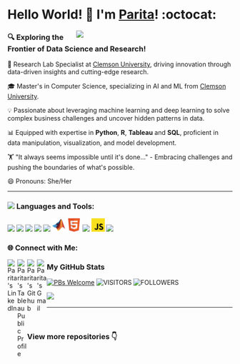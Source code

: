 # Hello World! 👋 I'm [**Parita**](https://www.linkedin.com/in/parita-brahmbhatt-908148159/)! :octocat:

<img style="margin: 0 auto" align='right' height="auto"  width="350" src="https://user-images.githubusercontent.com/59734313/157189039-c09b3e38-9f42-42c0-ab54-14f1574190a7.gif"/>

### 🔍 Exploring the Frontier of Data Science and Research!

🚀 Research Lab Specialist at [Clemson University](https://www.clemson.edu/), driving innovation through data-driven insights and cutting-edge research.

🎓 Master's in Computer Science, specializing in AI and ML from [Clemson University](https://www.clemson.edu/).

💡 Passionate about leveraging machine learning and deep learning to solve complex business challenges and uncover hidden patterns in data.

📊 Equipped with expertise in **Python**, **R**, **Tableau** and **SQL**, proficient in data manipulation, visualization, and model development.

🏋 "It always seems impossible until it's done..." - Embracing challenges and pushing the boundaries of what's possible.

😄 Pronouns: She/Her


---


### <img src="https://media.giphy.com/media/WUlplcMpOCEmTGBtBW/giphy.gif" width="30"> **Languages and Tools:**
<p align="left"> 
<img src=https://upload.wikimedia.org/wikipedia/commons/thumb/1/18/C_Programming_Language.svg/1200px-C_Programming_Language.svg.png height='30' weight='30'/>
  <img src=https://upload.wikimedia.org/wikipedia/commons/thumb/1/18/ISO_C%2B%2B_Logo.svg/1200px-ISO_C%2B%2B_Logo.svg.png  height='30' weight='30'/>
  <img src=https://upload.wikimedia.org/wikipedia/commons/thumb/c/c3/Python-logo-notext.svg/1200px-Python-logo-notext.svg.png height='30' weight='30'/>
  <img src="https://img.icons8.com/fluency/344/rstudio.png" height='30' weight='30'/>
  <img src="https://img.icons8.com/color/344/tableau-software.png" height='30' weight='30'/>
  <img src=https://github.com/shantanutyagi67/shantanutyagi67/blob/main/matlab.png  height='30' weight='30'/>
  <img src=https://github.com/edent/SuperTinyIcons/blob/master/images/svg/html5.svg height='30' weight='30'/>
  <img src=https://cdn.345tool.com/public/logos/css-formatter-logo.png height='30'  weight='30'/> 
  <img src=https://github.com/edent/SuperTinyIcons/blob/master/images/svg/javascript.svg height='30' weight='30'/>
  <a href="https://getbootstrap.com" target="_blank"> <img src="https://img.icons8.com/color/48/000000/bootstrap.png" height='30' weight='30'/> </a> 

</p>



### 🌐 Connect with Me:
<a href = "https://www.linkedin.com/in/parita-brahmbhatt-908148159/">
  <img width="22px" alt="Parita's LinkedIn" align="left" src="https://cdn.jsdelivr.net/npm/simple-icons@v3/icons/linkedin.svg"/>
</a>

<a href = "https://public.tableau.com/app/profile/parita.brahmbhatt/vizzes">
  <img width="22px" alt="Parita's Tableau Public Profile" align="left" src="https://cdn.jsdelivr.net/npm/simple-icons@v3/icons/tableau.svg"/>
</a>

<a href="https://github.com/paritabrahmbhatt">
  <img align="left" alt="Parita's Github" width="22px" src="https://cdn.jsdelivr.net/npm/simple-icons@v3/icons/github.svg" />
</a>

<a href = "mailto:paritabrahmbhatt1@gmail.com">
  <img align="left" alt="Parita's Gmail" width="22px" src="https://img.icons8.com/fluent/48/000000/gmail-new.png"/>
</a>



### My GitHub Stats

[![PBs Welcome](https://img.shields.io/badge/PRs-welcome-edb0fc.svg?style=flat&logo=github)](https://github.com/paritabrahmbhatt)
<img alt="VISITORS" src="https://komarev.com/ghpvc/?username=paritabrahmbhatt&style=flat&labelColor=edb0fc&logo=github&label=PROFILE+VIEWS&color=edb0fc"/>
<img alt="FOLLOWERS" src="https://img.shields.io/github/followers/paritabrahmbhatt?color=edb0fc&logo=githubb&label=FOLLOWERS"/>

<a href="http://www.github.com/paritabrahmbhatt"><img src="https://github-readme-streak-stats.herokuapp.com/?user=paritabrahmbhatt&stroke=000000&background=ffffff&ring=ec4899&fire=ec4899&currStreakNum=000000&currStreakLabel=ec4899&sideNums=000000&sideLabels=000000&dates=000000&hide_border=true" /></a>

---
</br>

### View more repositories 👇


